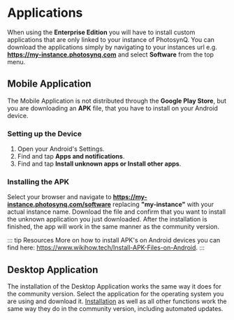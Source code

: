 # Applications

When using the **Enterprise Edition** you will have to install custom applications that are only linked to your instance of PhotosynQ. You can download the applications simply by navigating to your instances url e.g. **https://my-instance.photosynq.com** and select **Software** from the top menu.

## Mobile Application

The Mobile Application is not distributed through the **Google Play Store**, but you are downloading an **APK** file, that you have to install on your Android device.

### Setting up the Device

1. Open your Android's Settings.
2. Find and tap **Apps and notifications**.
3. Find and tap **Install unknown apps or Install other apps**.

### Installing the APK

Select your browser and navigate to **https://my-instance.photosynq.com/software** replacing **"my-instance"** with your actual instance name. Download the file and confirm that you want to install the unknown application you just downloaded. After the installation is finished, the app will work in the same manner as the community version.

::: tip Resources
More on how to install APK's on Android devices you can find here: <https://www.wikihow.tech/Install-APK-Files-on-Android>.
:::

## Desktop Application

The installation of the Desktop Application works the same way it does for the community version. Select the application for the operating system you are using and download it. [Installation](../desktop-application/installation.md) as well as all other functions work the same way they do in the community version, including automated updates.
